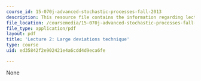 ```yaml
---
course_id: 15-070j-advanced-stochastic-processes-fall-2013
description: This resource file contains the information regarding lecture 2.
file_location: /coursemedia/15-070j-advanced-stochastic-processes-fall-2013/ed35842f2e902421e4a6cdd4d9eca6fe_MIT15_070JF13_Lec2.pdf
file_type: application/pdf
layout: pdf
title: 'Lecture 2: Large deviations technique'
type: course
uid: ed35842f2e902421e4a6cdd4d9eca6fe

---
```

None